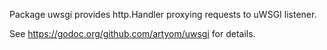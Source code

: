 Package uwsgi provides http.Handler proxying requests to uWSGI listener.

See https://godoc.org/github.com/artyom/uwsgi for details.
